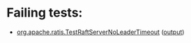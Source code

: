 # Failing tests: 

 * [org.apache.ratis.TestRaftServerNoLeaderTimeout](ratis-test/org.apache.ratis.TestRaftServerNoLeaderTimeout.txt) ([output](ratis-test/org.apache.ratis.TestRaftServerNoLeaderTimeout-output.txt))
